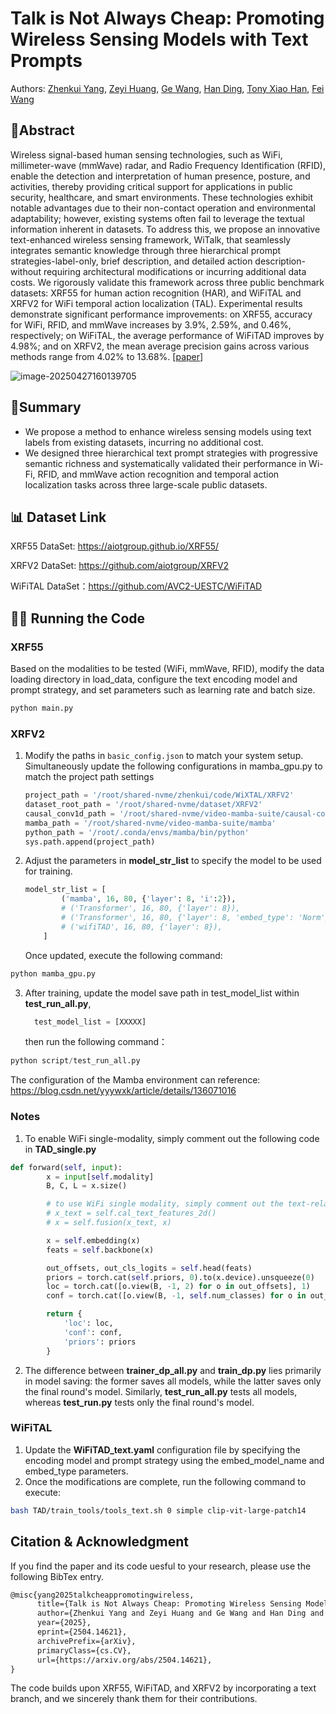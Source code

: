 # Talk is Not Always Cheap: Promoting Wireless Sensing Models with Text Prompts

Authors: [Zhenkui Yang](https://arxiv.org/search/cs?searchtype=author&query=Yang,+Z), [Zeyi Huang](https://arxiv.org/search/cs?searchtype=author&query=Huang,+Z), [Ge Wang](https://arxiv.org/search/cs?searchtype=author&query=Wang,+G), [Han Ding](https://arxiv.org/search/cs?searchtype=author&query=Ding,+H), [Tony Xiao Han](https://arxiv.org/search/cs?searchtype=author&query=Han,+T+X), [Fei Wang](https://arxiv.org/search/cs?searchtype=author&query=Wang,+F)

## 📝Abstract

Wireless signal-based human sensing technologies, such as WiFi, millimeter-wave (mmWave) radar, and Radio Frequency Identification (RFID), enable the detection and interpretation of human presence, posture, and activities, thereby providing critical support for applications in public security, healthcare, and smart environments. These technologies exhibit notable advantages due to their non-contact operation and environmental adaptability; however, existing systems often fail to leverage the textual information inherent in datasets. To address this, we propose an innovative text-enhanced wireless sensing framework, WiTalk, that seamlessly integrates semantic knowledge through three hierarchical prompt strategies-label-only, brief description, and detailed action description-without requiring architectural modifications or incurring additional data costs. We rigorously validate this framework across three public benchmark datasets: XRF55 for human action recognition (HAR), and WiFiTAL and XRFV2 for WiFi temporal action localization (TAL). Experimental results demonstrate significant performance improvements: on XRF55, accuracy for WiFi, RFID, and mmWave increases by 3.9%, 2.59%, and 0.46%, respectively; on WiFiTAL, the average performance of WiFiTAD improves by 4.98%; and on XRFV2, the mean average precision gains across various methods range from 4.02% to 13.68%. [[paper](https://arxiv.org/abs/2504.14621)]

![image-20250427160139705](https://zkyang.oss-cn-hangzhou.aliyuncs.com/imgimage-20250427160139705.png)

## 🔖Summary

- We propose a method to enhance wireless sensing models using text labels from existing datasets, incurring no additional cost.
- We designed three hierarchical text prompt strategies with progressive semantic richness and systematically validated their performance in Wi-Fi, RFID, and mmWave action recognition and temporal action localization tasks across three large-scale public datasets.

## **📊** Dataset Link

XRF55 DataSet: https://aiotgroup.github.io/XRF55/

XRFV2 DataSet: https://github.com/aiotgroup/XRFV2

WiFiTAL DataSet：https://github.com/AVC2-UESTC/WiFiTAD

## 🏃‍♂️ Running the Code

### XRF55

Based on the modalities to be tested (WiFi, mmWave, RFID), modify the data loading directory in load_data, configure the text encoding model and prompt strategy, and set parameters such as learning rate and batch size.

```python
python main.py
```

### XRFV2

1. Modify the paths in `basic_config.json` to match your system setup. Simultaneously update the following configurations in mamba_gpu.py to match the project path settings

   ```python
   project_path = '/root/shared-nvme/zhenkui/code/WiXTAL/XRFV2'
   dataset_root_path = '/root/shared-nvme/dataset/XRFV2'
   causal_conv1d_path = '/root/shared-nvme/video-mamba-suite/causal-conv1d'
   mamba_path = '/root/shared-nvme/video-mamba-suite/mamba'
   python_path = '/root/.conda/envs/mamba/bin/python'
   sys.path.append(project_path)
   ```

2. Adjust the parameters in **model_str_list** to specify the model to be used for training. 

   ```python
   model_str_list = [
           ('mamba', 16, 80, {'layer': 8, 'i':2}),
           # ('Transformer', 16, 80, {'layer': 8}),
           # ('Transformer', 16, 80, {'layer': 8, 'embed_type': 'Norm'}),
           # ('wifiTAD', 16, 80, {'layer': 8}),
       ]
   ```

   Once updated, execute the following command:

```python
python mamba_gpu.py
```

3. After training, update the model save path in test_model_list within **test_run_all.py**, 

   ```python
     test_model_list = [XXXXX]
   ```

   then run the following command：

```python
python script/test_run_all.py
```

The configuration of the Mamba environment can reference: https://blog.csdn.net/yyywxk/article/details/136071016

### Notes

1. To enable WiFi single-modality, simply comment out the following code in **TAD_single.py**

```python
def forward(self, input):
        x = input[self.modality]
        B, C, L = x.size()

        # to use WiFi single modality, simply comment out the text-related code.
        # x_text = self.cal_text_features_2d()
        # x = self.fusion(x_text, x)

        x = self.embedding(x)
        feats = self.backbone(x)

        out_offsets, out_cls_logits = self.head(feats)
        priors = torch.cat(self.priors, 0).to(x.device).unsqueeze(0)
        loc = torch.cat([o.view(B, -1, 2) for o in out_offsets], 1)
        conf = torch.cat([o.view(B, -1, self.num_classes) for o in out_cls_logits], 1)

        return {
            'loc': loc,
            'conf': conf,
            'priors': priors 
        }
```

2. The difference between **trainer_dp_all.py** and **train_dp.py** lies primarily in model saving: the former saves all models, while the latter saves only the final round's model. Similarly, **test_run_all.py** tests all models, whereas **test_run.py** tests only the final round's model.

### WiFiTAL

1. Update the **WiFiTAD_text.yaml** configuration file by specifying the encoding model and prompt strategy using the embed_model_name and embed_type parameters.
2. Once the modifications are complete, run the following command to execute:

```sh
bash TAD/train_tools/tools_text.sh 0 simple clip-vit-large-patch14
```

## Citation & Acknowledgment

If you find the paper and its code uesful to your research, please use the following BibTex entry.

```latex
@misc{yang2025talkcheappromotingwireless,
      title={Talk is Not Always Cheap: Promoting Wireless Sensing Models with Text Prompts}, 
      author={Zhenkui Yang and Zeyi Huang and Ge Wang and Han Ding and Tony Xiao Han and Fei Wang},
      year={2025},
      eprint={2504.14621},
      archivePrefix={arXiv},
      primaryClass={cs.CV},
      url={https://arxiv.org/abs/2504.14621}, 
}
```

The code builds upon XRF55, WiFiTAD, and XRFV2 by incorporating a text branch, and we sincerely thank them for their contributions.
